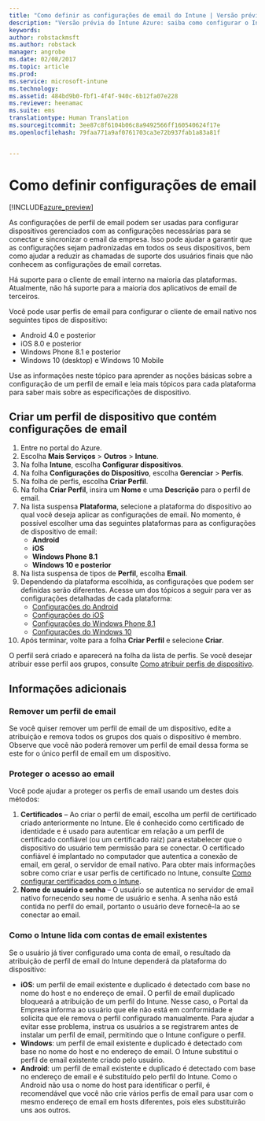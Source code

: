 ```yaml
---
title: "Como definir as configurações de email do Intune | Versão prévia do Intune Azure | Microsoft Docs"
description: "Versão prévia do Intune Azure: saiba como configurar o Intune para criar conexões para email corporativo nos dispositivos gerenciados."
keywords: 
author: robstackmsft
ms.author: robstack
manager: angrobe
ms.date: 02/08/2017
ms.topic: article
ms.prod: 
ms.service: microsoft-intune
ms.technology: 
ms.assetid: 484bd9b0-fbf1-4f4f-940c-6b12fa07e228
ms.reviewer: heenamac
ms.suite: ems
translationtype: Human Translation
ms.sourcegitcommit: 3ee87c8f6104b06c8a9492566ff160540624f17e
ms.openlocfilehash: 79faa771a9af0761703ca3e72b937fab1a83a81f


---
```


# <a name="how-to-configure-email-settings"></a>Como definir configurações de email 

[!INCLUDE[azure_preview](../includes/azure_preview.md)]

As configurações de perfil de email podem ser usadas para configurar dispositivos gerenciados com as configurações necessárias para se conectar e sincronizar o email da empresa. Isso pode ajudar a garantir que as configurações sejam padronizadas em todos os seus dispositivos, bem como ajudar a reduzir as chamadas de suporte dos usuários finais que não conhecem as configurações de email corretas.

Há suporte para o cliente de email interno na maioria das plataformas. Atualmente, não há suporte para a maioria dos aplicativos de email de terceiros.

Você pode usar perfis de email para configurar o cliente de email nativo nos seguintes tipos de dispositivo:

- Android 4.0 e posterior
- iOS 8.0 e posterior
- Windows Phone 8.1 e posterior
- Windows 10 (desktop) e Windows 10 Mobile

Use as informações neste tópico para aprender as noções básicas sobre a configuração de um perfil de email e leia mais tópicos para cada plataforma para saber mais sobre as especificações de dispositivo.

## <a name="create-a-device-profile-containing-email-settings"></a>Criar um perfil de dispositivo que contém configurações de email

1. Entre no portal do Azure.
2. Escolha **Mais Serviços** > **Outros** > **Intune**.
3. Na folha **Intune**, escolha **Configurar dispositivos**.
2. Na folha **Configurações do Dispositivo**, escolha **Gerenciar** > **Perfis**.
3. Na folha de perfis, escolha **Criar Perfil**.
4. Na folha **Criar Perfil**, insira um **Nome** e uma **Descrição** para o perfil de email.
5. Na lista suspensa **Plataforma**, selecione a plataforma do dispositivo ao qual você deseja aplicar as configurações de email. No momento, é possível escolher uma das seguintes plataformas para as configurações de dispositivo de email:
    - **Android**
    - **iOS**
    - **Windows Phone 8.1**
    - **Windows 10 e posterior**
6. Na lista suspensa de tipos de **Perfil**, escolha **Email**.
7. Dependendo da plataforma escolhida, as configurações que podem ser definidas serão diferentes. Acesse um dos tópicos a seguir para ver as configurações detalhadas de cada plataforma:
    - [Configurações do Android](email-profile-settings-for-android.md)
    - [Configurações do iOS](email-profile-settings-for-ios.md)
    - [Configurações do Windows Phone 8.1](email-profile-settings-for-windows-phone-8-1.md)
    - [Configurações do Windows 10](email-profile-settings-for-windows-10.md)
8. Após terminar, volte para a folha **Criar Perfil** e selecione **Criar**.

O perfil será criado e aparecerá na folha da lista de perfis.
Se você desejar atribuir esse perfil aos grupos, consulte [Como atribuir perfis de dispositivo](how-to-assign-device-profiles.md).

## <a name="further-information"></a>Informações adicionais

### <a name="remove-an-email-profile"></a>Remover um perfil de email

Se você quiser remover um perfil de email de um dispositivo, edite a atribuição e remova todos os grupos dos quais o dispositivo é membro. Observe que você não poderá remover um perfil de email dessa forma se este for o único perfil de email em um dispositivo.

### <a name="securing-email-access"></a>Proteger o acesso ao email

Você pode ajudar a proteger os perfis de email usando um destes dois métodos:

1. **Certificados** – Ao criar o perfil de email, escolha um perfil de certificado criado anteriormente no Intune. Ele é conhecido como certificado de identidade e é usado para autenticar em relação a um perfil de certificado confiável (ou um certificado raiz) para estabelecer que o dispositivo do usuário tem permissão para se conectar. O certificado confiável é implantado no computador que autentica a conexão de email, em geral, o servidor de email nativo.
Para obter mais informações sobre como criar e usar perfis de certificado no Intune, consulte [Como configurar certificados com o Intune](/intune-azure/configure-devices/how-to-configure-certificates).
2. **Nome de usuário e senha** – O usuário se autentica no servidor de email nativo fornecendo seu nome de usuário e senha.
A senha não está contida no perfil do email, portanto o usuário deve fornecê-la ao se conectar ao email.


### <a name="how-intune-handles-existing-email-accounts"></a>Como o Intune lida com contas de email existentes

Se o usuário já tiver configurado uma conta de email, o resultado da atribuição de perfil de email do Intune dependerá da plataforma do dispositivo:

- **iOS**: um perfil de email existente e duplicado é detectado com base no nome do host e no endereço de email. O perfil de email duplicado bloqueará a atribuição de um perfil do Intune. Nesse caso, o Portal da Empresa informa ao usuário que ele não está em conformidade e solicita que ele remova o perfil configurado manualmente. Para ajudar a evitar esse problema, instrua os usuários a se registrarem antes de instalar um perfil de email, permitindo que o Intune configure o perfil.
- **Windows**: um perfil de email existente e duplicado é detectado com base no nome do host e no endereço de email. O Intune substitui o perfil de email existente criado pelo usuário.
- **Android**: um perfil de email existente e duplicado é detectado com base no endereço de email e é substituído pelo perfil do Intune.
Como o Android não usa o nome do host para identificar o perfil, é recomendável que você não crie vários perfis de email para usar com o mesmo endereço de email em hosts diferentes, pois eles substituirão uns aos outros.



<!--HONumber=Feb17_HO2-->


